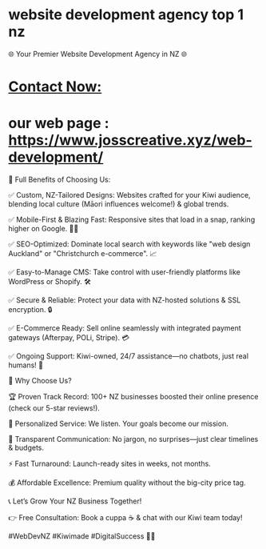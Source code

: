 
# website development agency top 1 nz




🌐 Your Premier Website Development Agency in NZ 🌐


# [Contact Now:](https://wa.me/+8801893154507)

# our web page : https://www.josscreative.xyz/web-development/






🚀 Full Benefits of Choosing Us:

✅ Custom, NZ-Tailored Designs: Websites crafted for your Kiwi audience, blending local culture (Māori influences welcome!) & global trends.

✅ Mobile-First & Blazing Fast: Responsive sites that load in a snap, ranking higher on Google. 📱💨

✅ SEO-Optimized: Dominate local search with keywords like "web design Auckland" or "Christchurch e-commerce". 📈

✅ Easy-to-Manage CMS: Take control with user-friendly platforms like WordPress or Shopify. 🛠️

✅ Secure & Reliable: Protect your data with NZ-hosted solutions & SSL encryption. 🔒

✅ E-Commerce Ready: Sell online seamlessly with integrated payment gateways (Afterpay, POLi, Stripe). 💳

✅ Ongoing Support: Kiwi-owned, 24/7 assistance—no chatbots, just real humans! 🤝


🌟 Why Choose Us?

🏆 Proven Track Record: 100+ NZ businesses boosted their online presence (check our 5-star reviews!).

🎯 Personalized Service: We listen. Your goals become our mission.

💬 Transparent Communication: No jargon, no surprises—just clear timelines & budgets.

⚡ Fast Turnaround: Launch-ready sites in weeks, not months.

💰 Affordable Excellence: Premium quality without the big-city price tag.

📞 Let’s Grow Your NZ Business Together!

👉 Free Consultation: Book a cuppa ☕ & chat with our Kiwi team today!

#WebDevNZ #Kiwimade #DigitalSuccess 🥝🚀
